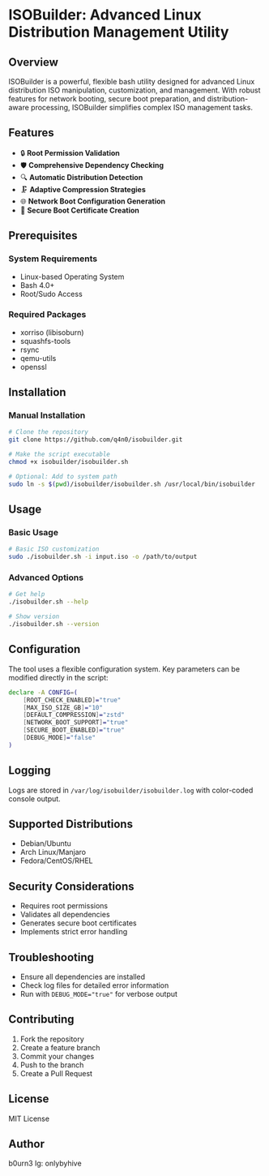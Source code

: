 # ISOBuilder: Advanced Linux Distribution Management Utility

## Overview

ISOBuilder is a powerful, flexible bash utility designed for advanced Linux distribution ISO manipulation, customization, and management. With robust features for network booting, secure boot preparation, and distribution-aware processing, ISOBuilder simplifies complex ISO management tasks.

## Features

- 🔒 **Root Permission Validation**
- 🛡️ **Comprehensive Dependency Checking**
- 🔍 **Automatic Distribution Detection**
- 🗜️ **Adaptive Compression Strategies**
- 🌐 **Network Boot Configuration Generation**
- 🔐 **Secure Boot Certificate Creation**

## Prerequisites

### System Requirements
- Linux-based Operating System
- Bash 4.0+
- Root/Sudo Access

### Required Packages
- xorriso (libisoburn)
- squashfs-tools
- rsync
- qemu-utils
- openssl

## Installation

### Manual Installation
```bash
# Clone the repository
git clone https://github.com/q4n0/isobuilder.git

# Make the script executable
chmod +x isobuilder/isobuilder.sh

# Optional: Add to system path
sudo ln -s $(pwd)/isobuilder/isobuilder.sh /usr/local/bin/isobuilder
```

## Usage

### Basic Usage
```bash
# Basic ISO customization
sudo ./isobuilder.sh -i input.iso -o /path/to/output
```

### Advanced Options
```bash
# Get help
./isobuilder.sh --help

# Show version
./isobuilder.sh --version
```

## Configuration

The tool uses a flexible configuration system. Key parameters can be modified directly in the script:

```bash
declare -A CONFIG=(
    [ROOT_CHECK_ENABLED]="true"
    [MAX_ISO_SIZE_GB]="10"
    [DEFAULT_COMPRESSION]="zstd"
    [NETWORK_BOOT_SUPPORT]="true"
    [SECURE_BOOT_ENABLED]="true"
    [DEBUG_MODE]="false"
)
```

## Logging

Logs are stored in `/var/log/isobuilder/isobuilder.log` with color-coded console output.

## Supported Distributions
- Debian/Ubuntu
- Arch Linux/Manjaro
- Fedora/CentOS/RHEL

## Security Considerations
- Requires root permissions
- Validates all dependencies
- Generates secure boot certificates
- Implements strict error handling

## Troubleshooting
- Ensure all dependencies are installed
- Check log files for detailed error information
- Run with `DEBUG_MODE="true"` for verbose output

## Contributing
1. Fork the repository
2. Create a feature branch
3. Commit your changes
4. Push to the branch
5. Create a Pull Request

## License
MIT License

## Author
b0urn3
Ig: onlybyhive
